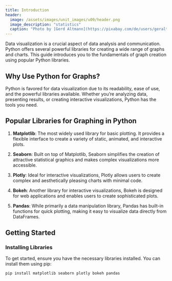 ```yaml
---
title: Introduction
header:
  image: /assets/images/unit_images/u09/header.png
  image_description: "statistics"
  caption: "Photo by [Gerd Altmann](https://pixabay.com/de/users/geralt-9301/?utm_source=link-attribution&utm_medium=referral&utm_campaign=image&utm_content=4705451) [from Pixabay](https://pixabay.com/)"
---
```


Data visualization is a crucial aspect of data analysis and communication. Python offers several powerful libraries for creating a wide range of graphs and charts. This guide introduces you to the fundamentals of graph creation using popular Python libraries.

## Why Use Python for Graphs?

Python is favored for data visualization due to its readability, ease of use, and the powerful libraries available. Whether you’re analyzing data, presenting results, or creating interactive visualizations, Python has the tools you need.

## Popular Libraries for Graphing in Python

1. **Matplotlib**: The most widely used library for basic plotting. It provides a flexible interface to create a variety of static, animated, and interactive plots.

2. **Seaborn**: Built on top of Matplotlib, Seaborn simplifies the creation of attractive statistical graphics and makes complex visualizations more accessible.

3. **Plotly**: Ideal for interactive visualizations, Plotly allows users to create complex and aesthetically pleasing charts with minimal code.

4. **Bokeh**: Another library for interactive visualizations, Bokeh is designed for web applications and enables users to create sophisticated plots.

5. **Pandas**: While primarily a data manipulation library, Pandas has built-in functions for quick plotting, making it easy to visualize data directly from DataFrames.

## Getting Started

### Installing Libraries

To get started, ensure you have the necessary libraries installed. You can install them using pip:

```bash
pip install matplotlib seaborn plotly bokeh pandas
```

<!--## Comments?
You can leave comments below if you have questions or remarks about any of the text or code in this unit.
Please copy the corresponding line into your comment to make it easier to answer your question.

<script src="https://utteranc.es/client.js"
        repo="GeoMOER/moer-base-r"
        issue-term="moer-base-r_unit09"
        theme="github-light"
        crossorigin="anonymous"
        async>
</script>
